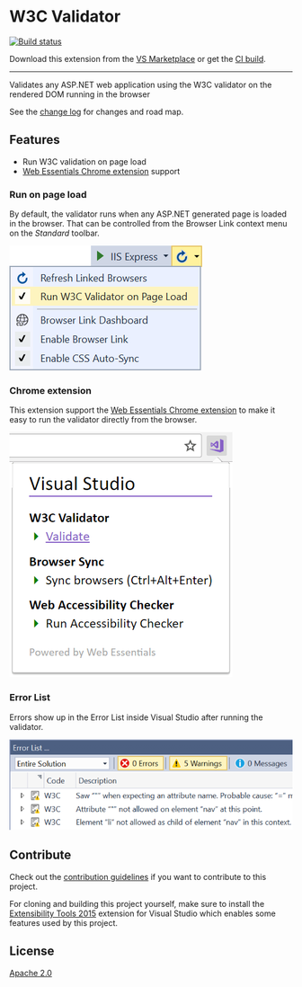 # W3C Validator

[![Build status](https://ci.appveyor.com/api/projects/status/nc8k0n8q717lqysf?svg=true)](https://ci.appveyor.com/project/madskristensen/w3cvalidator)

<!-- Update the VS Gallery link after you upload the VSIX-->
Download this extension from the [VS Marketplace](https://visualstudiogallery.msdn.microsoft.com/[GuidFromGallery])
or get the [CI build](http://vsixgallery.com/extension/5f8512da-c0df-4703-b72b-1d67315dd560/).

---------------------------------------

Validates any ASP.NET web application using the W3C validator on the rendered DOM running in the browser

See the [change log](CHANGELOG.md) for changes and road map.

## Features

- Run W3C validation on page load
- [Web Essentials Chrome extension](https://chrome.google.com/webstore/detail/web-essentials/mghdcdlpcdiodelbplncnodiiadljhhk) support

### Run on page load
By default, the validator runs when any ASP.NET generated page is loaded in the browser. That can be controlled from the Browser Link context menu on the *Standard* toolbar.

![Context menu](art/context-menu.png)

### Chrome extension
This extension support the [Web Essentials Chrome extension](https://chrome.google.com/webstore/detail/web-essentials/mghdcdlpcdiodelbplncnodiiadljhhk) to make it easy to run the validator directly from the browser.

![Error List](art/chrome.png)

### Error List
Errors show up in the Error List inside Visual Studio after running the validator.

![Error List](art/error-list.png)

## Contribute
Check out the [contribution guidelines](.github/CONTRIBUTING.md)
if you want to contribute to this project.

For cloning and building this project yourself, make sure
to install the
[Extensibility Tools 2015](https://visualstudiogallery.msdn.microsoft.com/ab39a092-1343-46e2-b0f1-6a3f91155aa6)
extension for Visual Studio which enables some features
used by this project.

## License
[Apache 2.0](LICENSE)